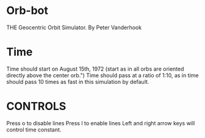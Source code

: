 # Orb-bot
THE Geocentric Orbit Simulator.
By Peter Vanderhook

# Time
Time should start on August 15th, 1972 (start as in all orbs are oriented directly above the center orb.")
Time should pass at a ratio of 1:10, as in time should pass 10 times as fast in this simulation by default.

# CONTROLS
Press o to disable lines
Press l to enable lines
Left and right arrow keys will control time constant.
